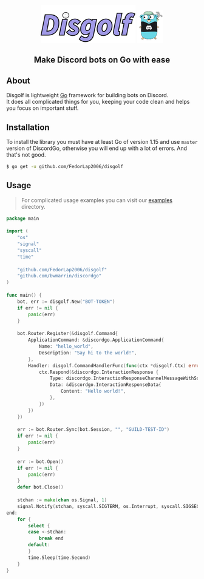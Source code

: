 <div align="center">
<img src="docs/img/banner.png" alt="Disgolf's banner" width="250"/>
<img src="docs/img/logo.png" alt="Disgolf's logo" width="70"/>
</div>
<div align="center"><h2>Make Discord bots on Go with ease</h2></div>


## About
Disgolf is lightweight <a href="https://go.dev">Go</a> framework for building bots on Discord.<br/>It does all complicated things for you, keeping your code clean and helps you focus on important stuff.

## Installation
To install the library you must have at least Go of version 1.15 and use `master` version of DiscordGo, otherwise you will end up with a lot of errors.
And that's not good.
```bash
$ go get -u github.com/FedorLap2006/disgolf
```

## Usage
> For complicated usage examples you can visit our [examples](https://github.com/FedorLap2006/disgolf/tree/master/examples) directory.

```go
package main

import (
    "os"
    "signal"
    "syscall"
    "time"

    "github.com/FedorLap2006/disgolf"
    "github.com/bwmarrin/discordgo"
)

func main() {
    bot, err := disgolf.New("BOT-TOKEN")
    if err != nil {
        panic(err)
    }

    bot.Router.Register(&disgolf.Command{
        ApplicationCommand: &discordgo.ApplicationCommand{
            Name: "hello_world",
            Description: "Say hi to the world!",
        },
        Handler: disgolf.CommandHandlerFunc(func(ctx *disgolf.Ctx) error {
            ctx.Respond(&discordgo.InteractionResponse {
                Type: discordgo.InteractionResponseChannelMessageWithSource,
                Data: &discordgo.InteractionResponseData{
                    Content: "Hello world!",
                },
            })
        })
    })

    err := bot.Router.Sync(bot.Session, "", "GUILD-TEST-ID")
    if err != nil {
        panic(err)
    }

    err := bot.Open()
    if err != nil {
        panic(err)
    }
    defer bot.Close()
    
    stchan := make(chan os.Signal, 1)
    signal.Notify(stchan, syscall.SIGTERM, os.Interrupt, syscall.SIGSEGV)
end:
	for {
		select {
		case <-stchan:
			break end
		default:
		}
		time.Sleep(time.Second)
	}
}

```
